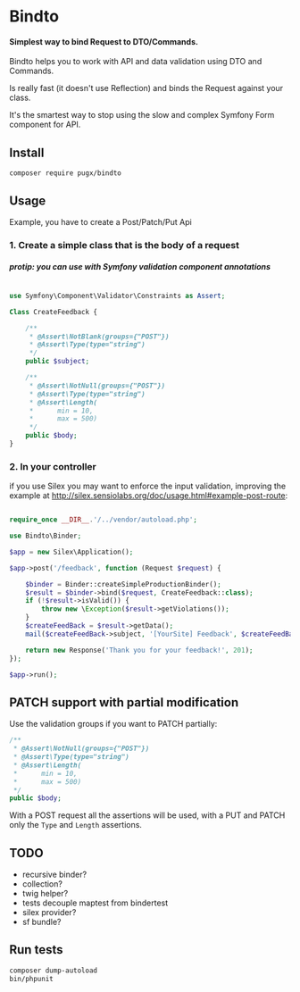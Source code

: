 Bindto
=======

#### Simplest way to bind Request to DTO/Commands.

Bindto helps you to work with API and data validation using DTO and Commands.

Is really fast (it doesn't use Reflection) and binds the Request against your class.

It's the smartest way to stop using the slow and complex Symfony Form component for API.

## Install

`composer require pugx/bindto`

## Usage

Example, you have to create a Post/Patch/Put Api

### 1. Create a simple class that is the body of a request

##### protip: you can use with Symfony validation component annotations

``` php

use Symfony\Component\Validator\Constraints as Assert;

Class CreateFeedback {

    /**
     * @Assert\NotBlank(groups={"POST"})
     * @Assert\Type(type="string")
     */
    public $subject;

    /**
     * @Assert\NotNull(groups={"POST"})
     * @Assert\Type(type="string")
     * @Assert\Length(
     *      min = 10,
     *      max = 500)
     */
    public $body;
}
```

### 2. In your controller

if you use Silex you may want to enforce the input validation,
improving the example at http://silex.sensiolabs.org/doc/usage.html#example-post-route:

``` php

require_once __DIR__.'/../vendor/autoload.php';

use Bindto\Binder;

$app = new Silex\Application();

$app->post('/feedback', function (Request $request) {

    $binder = Binder::createSimpleProductionBinder();
    $result = $binder->bind($request, CreateFeedback::class);
    if (!$result->isValid()) {
        throw new \Exception($result->getViolations());
    }
    $createFeedBack = $result->getData();
    mail($createFeedBack->subject, '[YourSite] Feedback', $createFeedBack->body);

    return new Response('Thank you for your feedback!', 201);
});

$app->run();

```

## PATCH support with partial modification

Use the validation groups if you want to PATCH partially:

``` php
/**
 * @Assert\NotNull(groups={"POST"})
 * @Assert\Type(type="string")
 * @Assert\Length(
 *      min = 10,
 *      max = 500)
 */
public $body;
```

With a POST request all the assertions will be used,
with a PUT and PATCH only the `Type` and `Length` assertions.


## TODO

- recursive binder?
- collection?
- twig helper?
- tests decouple maptest from bindertest
- silex provider?
- sf bundle?

## Run tests

``` bash
composer dump-autoload
bin/phpunit
```